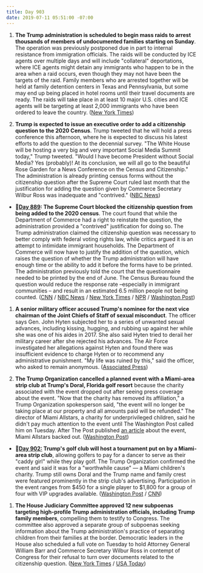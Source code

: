 ```yaml
---
title: Day 903
date: 2019-07-11 05:51:00 -07:00
---
```


1. **The Trump administration is scheduled to begin mass raids to arrest thousands of members of undocumented families starting on Sunday**. The operation was previously postponed due in part to internal resistance from immigration officials.  The raids will be conducted by ICE agents over multiple days and will include "collateral" deportations, where ICE agents might detain any immigrants who happen to be in the area when a raid occurs, even though they may not have been the targets of the raid. Family members who are arrested together will be held at family detention centers in Texas and Pennsylvania, but some may end up being placed in hotel rooms until their travel documents are ready. The raids will take place in at least 10 major U.S. cities and ICE agents will be targeting at least 2,000 immigrants who have been ordered to leave the country. ([New York Times](https://www.nytimes.com/2019/07/11/us/politics/ice-families-deport.html))

2. **Trump is expected to issue an executive order to add a citizenship question to the 2020 Census**. Trump tweeted that he will hold a press conference this afternoon, where he is expected to discuss his latest efforts to add the question to the decennial survey. "The White House will be hosting a very big and very important Social Media Summit today," Trump tweeted. "Would I have become President without Social Media? Yes (probably)! At its conclusion, we will all go to the beautiful Rose Garden for a News Conference on the Census and Citizenship." The administration is already printing census forms without the citizenship question after the Supreme Court ruled last month that the justification for adding the question given by Commerce Secretary Wilbur Ross was inadequate and "contrived." ([NBC News](https://www.nbcnews.com/politics/donald-trump/trump-expected-order-citizenship-question-added-census-n1028656))

* **📌[Day 889](https://whatthefuckjusthappenedtoday.com/2019/06/27/day-889/#1-the-supreme-court-blocked-the-citi): The Supreme Court blocked the citizenship question from being added to the 2020 census**. The court found that while the Department of Commerce had a right to reinstate the question, the administration provided a "contrived" justification for doing so. The Trump administration claimed the citizenship question was necessary to better comply with federal voting rights law, while critics argued it is an attempt to intimidate immigrant households. The Department of Commerce will now have to justify the addition of the question, which raises the question of whether the Trump administration will have enough time or the ability to add it before the forms have to be printed. The administration previously told the court that the questionnaire needed to be printed by the end of June. The Census Bureau found the question would reduce the response rate –especially in immigrant communities – and result in an estimated 6.5 million people not being counted. ([CNN](https://www.cnn.com/2019/06/27/politics/census-supreme-court/index.html) / [NBC News](https://www.nbcnews.com/politics/supreme-court/supreme-court-tosses-citizenship-question-2020-census-forms-victory-democratic-n1014651) / [New York Times](https://www.nytimes.com/2019/06/27/us/politics/census-citizenship-question-supreme-court.html) / [NPR](https://www.npr.org/2019/06/27/717635291/supreme-court-leaves-citizenship-question-blocked-from-2020-census) / [Washington Post](https://www.washingtonpost.com/news/politics/wp/2019/06/27/in-mixed-ruling-supreme-court-blocks-census-citizenship-question-for-now-calling-trump-administrations-explanation-contrived/))

1. **A senior military officer accused Trump's nominee for the next vice chairman of the Joint Chiefs of Staff of sexual misconduct**. The officer says Gen. John Hyten subjected her to a series of unwanted sexual advances, including kissing, hugging, and rubbing up against her while she was one of his aides in 2017. She also said Hyten tried to derail her military career after she rejected his advances. The Air Force investigated her allegations against Hyten and found there was insufficient evidence to charge Hyten or to recommend any administrative punishment. "My life was ruined by this," said the officer, who asked to remain anonymous. ([Associated Press](https://apnews.com/08a297df36e947a7888fde64acebdec5))

2. **The Trump Organization cancelled a planned event with a Miami-area strip club at Trump's Doral, Florida golf resort** because the charity associated with the event dropped out after seeing press coverage about the event. "Now that the charity has removed its affiliation," a Trump Organization spokesperson said, "the event will no longer be taking place at our property and all amounts paid will be refunded." The director of Miami Allstars, a charity for underprivileged children, said he didn't pay much attention to the event until The Washington Post called him on Tuesday. After The Post published [an article](https://www.washingtonpost.com/politics/strip-club-to-host-golf-tournament-at-trump-resort-in-south-florida/2019/07/09/52a83504-a266-11e9-bd56-eac6bb02d01d_story.html) about the event, Miami Allstars backed out. ([Washington Post](https://www.washingtonpost.com/politics/nonprofit-pulls-out-of-strip-club-sponsored-golf-tournament-at-trump-club/2019/07/10/d1fb8760-a352-11e9-b8c8-75dae2607e60_story.html?utm_term=.74fd003ea94c))

* **📌[Day 902:](https://whatthefuckjusthappenedtoday.com/#4-trumps-golf-club-will-host-a-tourn) Trump's golf club will host a tournament put on by a Miami-area strip club**, allowing golfers to pay for a dancer to serve as their "caddy girl" while they play golf. The Trump Organization confirmed the event and said it was for a "worthwhile cause" — a Miami children's charity. Trump still owns Doral and the Trump name and family crest were featured prominently in the strip club's advertising. Participation in the event ranges from $450 for a single player to $1,800 for a group of four with VIP upgrades available. ([Washington Post](https://www.washingtonpost.com/politics/strip-club-to-host-golf-tournament-at-trump-resort-in-south-florida/2019/07/09/52a83504-a266-11e9-bd56-eac6bb02d01d_story.html) / [CNN](https://www.cnn.com/2019/07/10/politics/trump-doral-resort-strip-club-tournament/index.html))

1. **The House Judiciary Committee approved 12 new subpoenas targeting high-profile Trump administration officials, including Trump family members**, compelling them to testify to Congress. The committee also approved a separate group of subpoenas seeking information about the Trump administration's practice of separating children from their families at the border. Democratic leaders in the House also scheduled a full vote on Tuesday to hold Attorney General William Barr and Commerce Secretary Wilbur Ross in contempt of Congress for their refusal to turn over documents related to the citizenship question. ([New York Times](https://www.nytimes.com/2019/07/11/us/politics/mueller-subpoena.html) / [USA Today](https://www.usatoday.com/story/news/politics/2019/07/11/house-panel-approves-subpoenas-12-trump-aides-and-associates-kushner-enquirer-execs/1703085001/))